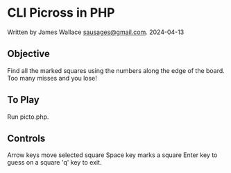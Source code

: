 # CLI Picross in PHP

Written by James Wallace <sausages@gmail.com>.
2024-04-13

## Objective

Find all the marked squares using the numbers along 
the edge of the board.  Too many misses and you lose!

## To Play
Run picto.php.

## Controls
Arrow keys move selected square
Space key marks a square
Enter key to guess on a square
'q' key to exit.
